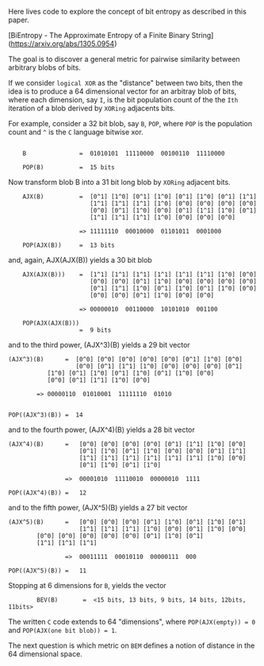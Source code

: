 Here lives code to explore the concept of bit entropy as described in
this paper.

[BiEntropy - The Approximate Entropy of a Finite Binary String]
(https://arxiv.org/abs/1305.0954)

The goal is to discover a general metric for pairwise similarity between
arbitrary blobs of bits.

If we consider `logical XOR` as the "distance" between two bits, then the idea
is to produce a 64 dimensional vector for an arbitray blob of bits, where each
dimension, say `I`, is the bit population count of the the `Ith` iteration of
a blob derived by `XORing` adjacents bits.

For example, consider a 32 bit blob, say `B`, `POP`, where `POP` is the
population count and `^` is the `C` language bitwise xor.

```

    B               =  01010101  11110000  00100110  11110000

    POP(B)          =  15 bits
```

Now transform blob B into a 31 bit long blob by `XORing` adjacent bits.

```
    AJX(B)          =  [0^1] [1^0] [0^1] [1^0] [0^1] [1^0] [0^1] [1^1] 
                       [1^1] [1^1] [1^1] [1^0] [0^0] [0^0] [0^0] [0^0]
                       [0^0] [0^1] [1^0] [0^0] [0^1] [1^1] [1^0] [0^1]
                       [1^1] [1^1] [1^1] [1^0] [0^0] [0^0] [0^0]

                    => 11111110  00010000  01101011  0001000

    POP(AJX(B))     =  13 bits
```

and, again, AJX(AJX(B)) yields a 30 bit blob

```
    AJX(AJX(B)))    =  [1^1] [1^1] [1^1] [1^1] [1^1] [1^1] [1^0] [0^0]
                       [0^0] [0^0] [0^1] [1^0] [0^0] [0^0] [0^0] [0^0]
                       [0^1] [1^1] [1^0] [0^1] [1^0] [0^1] [1^0] [0^0]
                       [0^0] [0^0] [0^1] [1^0] [0^0] [0^0]

                    => 00000010  00110000  10101010  001100

    POP(AJX(AJX(B)))
                    =  9 bits
```

and to the third power, (AJX^3)(B) yields a 29 bit vector

    (AJX^3)(B)      =  [0^0] [0^0] [0^0] [0^0] [0^0] [0^1] [1^0] [0^0]
                       [0^0] [0^1] [1^1] [1^0] [0^0] [0^0] [0^0] [0^1]
		       [1^0] [0^1] [1^0] [0^1] [1^0] [0^1] [1^0] [0^0]
		       [0^0] [0^1] [1^1] [1^0] [0^0] 

		    => 00000110  01010001  11111110  01010


    POP((AJX^3)(B)) =  14

and to the fourth power, (AJX^4)(B) yields a 28 bit vector

    (AJX^4)(B)      =   [0^0] [0^0] [0^0] [0^0] [0^1] [1^1] [1^0] [0^0]
                        [0^1] [1^0] [0^1] [1^0] [0^0] [0^0] [0^1] [1^1]
                        [1^1] [1^1] [1^1] [1^1] [1^1] [1^1] [1^0] [0^0]
                        [0^1] [1^0] [0^1] [1^0]
                    
                    =>  00001010  11110010  00000010  1111

    POP((AJX^4)(B)) =   12

and to the fifth power, (AJX^5)(B) yields a 27 bit vector

    (AJX^5)(B)      =   [0^0] [0^0] [0^0] [0^1] [1^0] [0^1] [1^0] [0^1]
                        [1^1] [1^1] [1^1] [1^0] [0^0] [0^1] [1^0] [0^0]
			[0^0] [0^0] [0^0] [0^0] [0^0] [0^1] [1^0] [0^1]
			[1^1] [1^1] [1^1]

                    =>  00011111  00010110  00000111  000

    POP((AJX^5)(B)) =   11

Stopping at 6 dimensions for `B`, yields the vector

```
        BEV(B)       =  <15 bits, 13 bits, 9 bits, 14 bits, 12bits, 11bits>
```

The written `C` code extends to 64 "dimensions", where `POP(AJX(empty)) = 0`
and `POP(AJX(one bit blob)) = 1`.

The next question is which metric on `BEM` defines a notion of distance in the
64 dimensional space.
